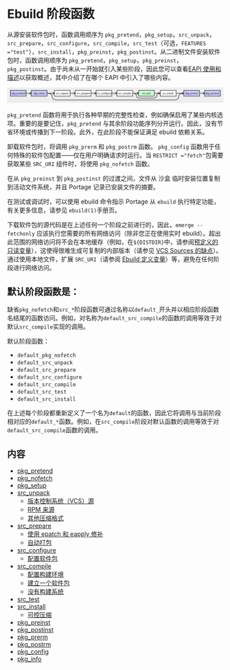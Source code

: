 # Ebuild 阶段函数

从源安装软件包时，函数调用顺序为 `pkg_pretend`，`pkg_setup`，`src_unpack`，`src_prepare`，`src_configure`，`src_compile`，`src_test`（可选，`FEATURES ="test"`），`src_install`，`pkg_preinst`，`pkg_postinst`。从二进制文件安装软件包时，函数调用顺序为 `pkg_pretend`，`pkg_setup`，`pkg_preinst`，`pkg_postinst`。由于尚未从一开始就引入某些阶段，因此您可以查看[EAPI 使用和描述](./../eapi-usage-and-description.md)以获取概述，其中介绍了在哪个 EAPI 中引入了哪些内容。

![ebuild 阶段函数的处理流程](../../../resource/Ebuild-Phase-Functions.png)

`pkg_pretend` 函数将用于执行各种早期的完整性检查，例如确保启用了某些内核选项。重要的是要记住，`pkg_pretend` 与其余阶段功能序列分开运行。因此，没有节省环境或传播到下一阶段。此外，在此阶段不能保证满足 ebuild 依赖关系。

卸载软件包时，将调用 `pkg_prerm` 和 `pkg_postrm` 函数。 `pkg_config` 函数用于任何特殊的软件包配置——仅在用户明确请求时运行。当 `RESTRICT ="fetch"`包需要获取某些 `SRC_URI` 组件时，将使用 `pkg_nofetch` 函数。

在从 `pkg_preinst` 到 `pkg_postinst` 的过渡之间，文件从 沙盒 临时安装位置复制到活动文件系统，并且 Portage 记录已安装文件的摘要。

在测试或调试时，可以使用 ebuild 命令指示 Portage 从 `ebuild` 执行特定功能，有关更多信息，请参见 `ebuild(1)`手册页。

下载软件包的源代码是在上述任何一个阶段之前进行的，因此，`emerge --fetchonly` 应该执行您需要的所有网络访问（除非您正在使用实时 ebuild）。超出此范围的网络访问将不会在本地缓存（例如，在`${DISTDIR}`中，请参阅[预定义的只读变量](./../variables.md)），这使得很难生成可复制的内部版本（请参见 [VCS Sources 的缺点](./src_unpack/version-control-system-sources.md)）。通过使用本地文件，扩展 `SRC_URI`（请参阅 [Ebuild 定义变量](./../variables.md)）等，避免在任何阶段进行网络访问。

## 默认阶段函数是：

缺省`pkg_nofetch`和`src_*`阶段函数可通过名称以`default_`开头并以相应阶段函数名结尾的函数访问。例如，对名称为`default_src_compile`的函数的调用等效于对默认`src_compile`实现的调用。

默认阶段函数：

- `default_pkg_nofetch`
- `default_src_unpack`
- `default_src_prepare`
- `default_src_configure`
- `default_src_compile`
- `default_src_test`
- `default_src_install`

在上述每个阶段都重新定义了一个名为`default`的函数，因此它将调用与当前阶段相对应的`default_*`函数。例如，在`src_compile`阶段对默认函数的调用等效于对`default_src_compile`函数的调用。

## 内容

- [pkg_pretend](./pkg_pretend.md)
- [pkg_nofetch](./pkg_nofetch.md)
- [pkg_setup](./pkg_setup.md)
- [src_unpack](./src_unpack/README.md)
  - [版本控制系统（VCS）源](./src_unpack/version-control-system-sources.md)
  - [RPM 来源](./src_unpack/rpm-sources.md)
  - [其他压缩格式](./src_unpack/other-archive-formats.md)
- [src_prepare](./src_prepare/README.md)
  - [使用 epatch 和 eapply 修补](./src_prepare/patching-with-epatch-and-eapply.md)
  - [自动打包](./src_prepare/autopackage.md)
- [src_configure](./src_configure/README.md)
  - [配置软件包](./src_configure/configuring-a-package.md)
- [src_compile](./src_compile/README.md)
  - [配置构建环境](./src_compile/configuring-build-environment.md)
  - [建立一个软件包](./src_compile/building-a-package.md)
  - [没有构建系统](./src_compile/no-build-system.md)
- [src_test](./src_test.md)
- [src_install](./src_install/README.md)
  - [可控压缩](./src_install/controllable-compression.md)
- [pkg_preinst](./pkg_preinst.md)
- [pkg_postinst](./pkg_postinst.md)
- [pkg_prerm](./pkg_prerm.md)
- [pkg_postrm](./pkg_postrm.md)
- [pkg_config](./pkg_config.md)
- [pkg_info](./pkg_info.md)
